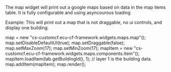The map widget will print out a google maps based on data in the map items table.  It is fully configurable and using asyncourous loading<br />

Example:  This will print out a map that is not draggable, no ui controls, and display one building.

map = new "cs-customcf.ecu-cf-framework.widgets.maps.map"();
map.setDisableDefaultUI(true);
map.setDraggable(false);
map.setMaxZoom(17);
map.setMinZoom(17);
mapItem = new "cs-customcf.ecu-cf-framework.widgets.maps.components.item"();
mapItem.loadItem(lab.getBuildingId(), 1); // layer 1 is the building data.
map.addItem(mapItem);
map.render();